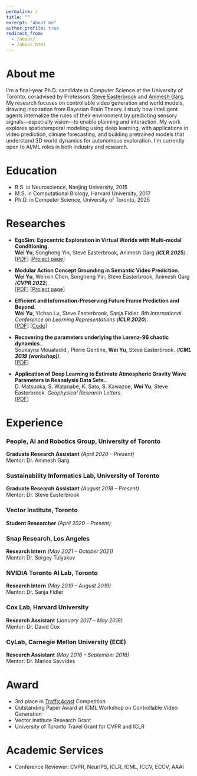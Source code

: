 ```yaml
---
permalink: /
title: ""
excerpt: "About me"
author_profile: true
redirect_from: 
  - /about/
  - /about.html
---
```




About me
======

I'm a final-year Ph.D. candidate in Computer Science at the University of Toronto, co-advised by Professors [Steve Easterbrook](http://www.cs.toronto.edu/~sme/) and [Animesh Garg](https://animesh.garg.tech/). My research focuses on controllable video generation and world models, drawing inspiration from Bayesian Brain Theory. I study how intelligent agents internalize the rules of their environment by predicting sensory signals—especially vision—to enable planning and interaction. My work explores spatiotemporal modeling using deep learning, with applications in video prediction, climate forecasting, and building pretrained models that understand 3D world dynamics for autonomous exploration. I'm currently open to AI/ML roles in both industry and research.


Education
======
* B.S. in Neuroscience, Nanjing University, 2015
* M.S. in Computational Biology, Harvard University, 2017
* Ph.D. in Computer Science, University of Toronto, 2025


Researches
======

* <b>EgoSim: Egocentric Exploration in Virtual Worlds with Multi-modal Conditioning</b>. <br>
<b>Wei Yu</b>, Songheng Yin, Steve Easterbrook, Animesh Garg <i> (**ICLR 2025**) </i>.<br>
[[PDF]](https://openreview.net/pdf?id=zAyS5aRKV8)
[[Project page]](https://egosim.github.io/EgoSim/)

* <b>Modular Action Concept Grounding in Semantic Video Prediction</b>. <br>
<b>Wei Yu</b>, Wenxin Chen, Songheng Yin, Steve Easterbrook, Animesh Garg <i> (**CVPR 2022**) </i>.<br>
[[PDF]](https://arxiv.org/abs/2011.11201)
[[Project page]](http://www.pair.toronto.edu/mac/)


* <b>Efficient and Information-Preserving Future Frame Prediction and Beyond</b>. <br>
<b>Wei Yu</b>, Yichao Lu, Steve Easterbrook, Sanja Fidler. <i> 8th International Conference on Learning Representations (**ICLR 2020**)</i>.<br>
[[PDF]](https://openreview.net/pdf?id=B1eY_pVYvB)
[[Code]](https://github.com/gnosisyuw/CrevNet-Traffic4cast)

* <b>Recovering the parameters underlying the Lorenz-96 chaotic dynamics.</b>. <br>
Soukayna Mouatadid., Pierre Gentine, <b>Wei Yu</b>, Steve Easterbrook. <i>(**ICML 2019 (workshop)**)</i>.<br>
[[PDF]](https://arxiv.org/pdf/1906.06786.pdf)

* <b>Application of Deep Learning to
Estimate Atmospheric Gravity Wave Parameters in Reanalysis Data Sets.</b>. <br>
D. Matsuoka, S. Watanabe, K. Sato, S. Kawazoe, <b>Wei Yu</b>, Steve Easterbrook. <i>Geophysical Research Letters</i>.<br>
[[PDF]](https://agupubs.onlinelibrary.wiley.com/doi/epdf/10.1029/2020GL089436)

Experience
======
### People, AI and Robotics Group, University of Toronto  
**Graduate Research Assistant** *(April 2020 – Present)*  
Mentor: Dr. Animesh Garg  

### Sustainability Informatics Lab, University of Toronto  
**Graduate Research Assistant** *(August 2018 – Present)*  
Mentor: Dr. Steve Easterbrook  

### Vector Institute, Toronto  
**Student Researcher** *(April 2020 – Present)*  

### Snap Research, Los Angeles  
**Research Intern** *(May 2021 – October 2021)*  
Mentor: Dr. Sergey Tulyakov  

### NVIDIA Toronto AI Lab, Toronto  
**Research Intern** *(May 2019 – August 2019)*  
Mentor: Dr. Sanja Fidler  

### Cox Lab, Harvard University  
**Research Assistant** *(January 2017 – May 2018)*  
Mentor: Dr. David Cox  

### CyLab, Carnegie Mellon University (ECE)  
**Research Assistant** *(May 2016 – September 2016)*  
Mentor: Dr. Marios Savvides  

Award
======
* 3rd place in [Traffic4cast](https://www.iarai.ac.at/traffic4cast/2019-Competition/) Competition
* Outstanding Paper Award at ICML Workshop on Controllable Video Generation
* Vector Institute Research Grant
* University of Toronto Travel Grant for CVPR and ICLR

Academic Services
======
* Conference Reviewer: CVPR, NeurIPS, ICLR, ICML, ICCV, ECCV, AAAI


